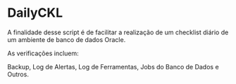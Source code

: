 # DailyCKL

A finalidade desse script é de facilitar a realização de um checklist diário de um ambiente de banco de dados Oracle.

As verificações incluem:

Backup, Log de Alertas, Log de Ferramentas, Jobs do Banco de Dados e Outros.

